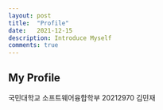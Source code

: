 ```yaml
---
layout: post
title:  "Profile"
date:   2021-12-15
description: Introduce Myself
comments: true
---
```


## My Profile

국민대학교 소프트웨어융합학부
20212970 김민재